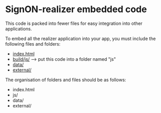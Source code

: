 # SignON-realizer embedded code

This code is packed into fewer files for easy integration into other applications.

To embed all the realizer application into your app, you must include the following files and folders:

- [index.html]('../index.html')
- [build/js/]('./js') --> put this code into a folder named "js"
- [data/]('./data)
- [external/]('./external')

The organisation of folders and files should be as follows:

- index.html
- js/
- data/
- external/ 
